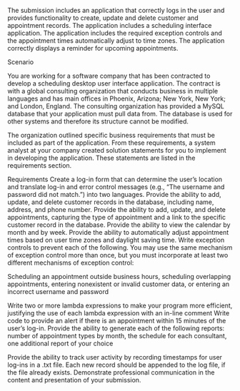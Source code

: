 The submission includes an application that correctly logs in the user and provides functionality to create, update and delete customer and appointment records. The application includes a scheduling interface application. The application includes the required exception controls and the appointment times automatically adjust to time zones. The application correctly displays a reminder for upcoming appointments.

Scenario

You are working for a software company that has been contracted to develop a scheduling desktop user interface application. The contract is with a global consulting organization that conducts business in multiple languages and has main offices in Phoenix, Arizona; New York, New York; and London, England. The consulting organization has provided a MySQL database that your application must pull data from. The database is used for other systems and therefore its structure cannot be modified.

The organization outlined specific business requirements that must be included as part of the application. From these requirements, a system analyst at your company created solution statements for you to implement in developing the application. These statements are listed in the requirements section.

Requirements
Create a log-in form that can determine the user’s location and translate log-in and error control messages (e.g., “The username and password did not match.”) into two languages.
Provide the ability to add, update, and delete customer records in the database, including name, address, and phone number.
Provide the ability to add, update, and delete appointments, capturing the type of appointment and a link to the specific customer record in the database.
Provide the ability to view the calendar by month and by week.
Provide the ability to automatically adjust appointment times based on user time zones and daylight saving time.
Write exception controls to prevent each of the following. You may use the same mechanism of exception control more than once, but you must incorporate at least two different mechanisms of exception control:

Scheduling an appointment outside business hours, scheduling overlapping appointments, entering nonexistent or invalid customer data, or entering an incorrect username and password

Write two or more lambda expressions to make your program more efficient, justifying the use of each lambda expression with an in-line comment
Write code to provide an alert if there is an appointment within 15 minutes of the user’s log-in.
Provide the ability to generate each of the following reports: number of appointment types by month, the schedule for each consultant, one additional report of your choice

Provide the ability to track user activity by recording timestamps for user log-ins in a .txt file. Each new record should be appended to the log file, if the file already exists.
Demonstrate professional communication in the content and presentation of your submission.

